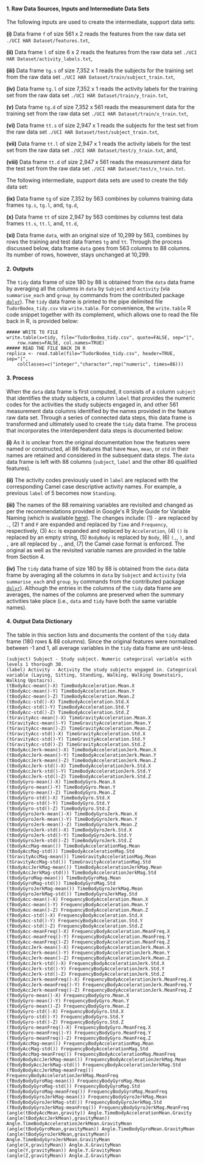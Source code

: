 #### 1. Raw Data Sources, Inputs and Intermediate Data Sets
The following inputs are used to create the intermediate, support data sets:

**(i)** Data frame `f` of size 561 x 2 reads the features from the raw data set `./UCI HAR Dataset/features.txt`,

**(ii)** Data frame `l` of size 6 x 2 reads the features from the raw data set `./UCI HAR Dataset/activity_labels.txt`,

**(iii)** Data frame `tg.s` of size 7,352 x 1 reads the subjects for the training set from the raw data set `./UCI HAR Dataset/train/subject_train.txt`,

**(iv)** Data frame `tg.l` of size 7,352 x 1 reads the activity labels for the training set from the raw data set `./UCI HAR Dataset/train/y_train.txt`,

**(v)** Data frame `tg.d` of size 7,352 x 561 reads the measurement data for the training set from the raw data set `./UCI HAR Dataset/train/x_train.txt`,

**(vi)** Data frame `tt.s` of size 2,947 x 1 reads the subjects for the test set from the raw data set `./UCI HAR Dataset/test/subject_train.txt`,

**(vii)** Data frame `tt.l` of size 2,947 x 1 reads the activity labels for the test set from the raw data set `./UCI HAR Dataset/test/y_train.txt`, and,

**(viii)** Data frame `tt.d` of size 2,947 x 561 reads the measurement data for the test set from the raw data set `./UCI HAR Dataset/test/x_train.txt`.

The following intermediate, support data sets are used to create the tidy data set:

**(ix)** Data frame `tg` of size 7,352 by 563 combines by columns training data frames `tg.s`, `tg.l`, and, `tg.d`,

**(x)** Data frame `tt` of size 2,947 by 563 combines by columns test data frames `tt.s`, `tt.l`, and, `tt.d`,

**(xi)** Data frame `data`, with an original size of 10,299 by 563, combines by rows the training and test data frames `tg` and `tt`. Through the process discussed below, data frame `data` goes from 563 columns to 88 columns. Its number of rows, however, stays unchanged at 10,299.


#### 2. Outputs
The `tidy` data frame of size 180 by 88 is obtained from the `data` data frame by averaging all the columns in `data` by `Subject` and `Activity` (via `summarise_each` and `group_by` commands from the contributed package [`dplyr`](http://cran.r-project.org/web/packages/dplyr/index.html)). The `tidy` data frame is printed to the pipe delimited file `TudorBodea_tidy.csv` via `write.table`. For convenience, the `write.table` R code snippet together with its complement, which allows one to read the file back in R, is provided below:

```
##### WRITE TO FILE
write.table(x=tidy, file="TudorBodea_tidy.csv", quote=FALSE, sep="|", 
	row.names=FALSE, col.names=TRUE)
##### READ THE FILE BACK IN R
replica <- read.table(file="TudorBodea_tidy.csv", header=TRUE, sep="|", 
	colClasses=c("integer","character",rep("numeric", times=86)))
```


#### 3. Process
When the `data` data frame is first computed, it consists of a column `subject` that identifies the study subjects, a column `label` that provides the numeric codes for the activities the study subjects engaged in, and other 561 measurement data columns identified by the names provided in the feature raw data set. Through a series of connected data steps, this data frame is transformed and ultimately used to create the `tidy` data frame. The process that incorporates the interdependent data steps is documented below:

**(i)** As it is unclear from the original documentation how the features were named or constructed, all 86 features that have `Mean`, `mean`, or `std` in their names are retained and considered in the subsequent data steps. The `data` data frame is left with 88 columns (`subject`, `label` and the other 86 qualified features).

**(ii)** The activity codes previously used in `label` are replaced with the corresponding Camel case descriptive activity names. For example, a previous `label` of 5 becomes now `Standing`.

**(iii)** The names of the 88 remaining variables are revisited and changed as per the recommendations provided in Google's R Style Guide for Variable Naming (which is available [here](https://google-styleguide.googlecode.com/svn/trunk/Rguide.xml)). The changes include: (1) `-` are replaced by `.`, (2) `T` and `F` are expanded and replaced by `Time` and `Frequency`, respectively, (3) `Acc` is expanded and replaced by `Acceleration`, (4) `()` is replaced by an empty string, (5) `BodyBody` is replaced by `Body`, (6) `(,`, `)`, and `,` are all replaced by `.`, and, (7) the Camel case format is enforced. The original as well as the revisited variable names are provided in the table from Section 4.

**(iv)** The `tidy` data frame of size 180 by 88 is obtained from the `data` data frame by averaging all the columns in `data` by `Subject` and `Activity` (via `summarise_each` and `group_by` commands from the contributed package [`dplyr`](http://cran.r-project.org/web/packages/dplyr/index.html)). Although the entries in the columns of the `tidy` data frame are averages, the names of the columns are preserved when the summary activities take place (i.e., `data` and `tidy` have both the same variable names).


#### 4. Output Data Dictionary
The table in this section lists and documents the content of the `tidy` data frame (180 rows & 88 columns). Since the original features were normalized between -1 and 1, all average variables in the `tidy` data frame are unit-less.

```
(subject) Subject - Study subject. Numeric categorical variable with levels 1 thorough 30.
(label) Activity - Activity the study subjects engaged in. Categorical variable (Laying, Sitting, Standing, Walking, Walking Downstairs, Walking Upstairs).
(tBodyAcc-mean()-X) TimeBodyAcceleration.Mean.X
(tBodyAcc-mean()-Y) TimeBodyAcceleration.Mean.Y
(tBodyAcc-mean()-Z) TimeBodyAcceleration.Mean.Z
(tBodyAcc-std()-X) TimeBodyAcceleration.Std.X
(tBodyAcc-std()-Y) TimeBodyAcceleration.Std.Y
(tBodyAcc-std()-Z) TimeBodyAcceleration.Std.Z
(tGravityAcc-mean()-X) TimeGravityAcceleration.Mean.X
(tGravityAcc-mean()-Y) TimeGravityAcceleration.Mean.Y
(tGravityAcc-mean()-Z) TimeGravityAcceleration.Mean.Z
(tGravityAcc-std()-X) TimeGravityAcceleration.Std.X
(tGravityAcc-std()-Y) TimeGravityAcceleration.Std.Y
(tGravityAcc-std()-Z) TimeGravityAcceleration.Std.Z
(tBodyAccJerk-mean()-X) TimeBodyAccelerationJerk.Mean.X
(tBodyAccJerk-mean()-Y) TimeBodyAccelerationJerk.Mean.Y
(tBodyAccJerk-mean()-Z) TimeBodyAccelerationJerk.Mean.Z
(tBodyAccJerk-std()-X) TimeBodyAccelerationJerk.Std.X
(tBodyAccJerk-std()-Y) TimeBodyAccelerationJerk.Std.Y
(tBodyAccJerk-std()-Z) TimeBodyAccelerationJerk.Std.Z
(tBodyGyro-mean()-X) TimeBodyGyro.Mean.X
(tBodyGyro-mean()-Y) TimeBodyGyro.Mean.Y
(tBodyGyro-mean()-Z) TimeBodyGyro.Mean.Z
(tBodyGyro-std()-X) TimeBodyGyro.Std.X
(tBodyGyro-std()-Y) TimeBodyGyro.Std.Y
(tBodyGyro-std()-Z) TimeBodyGyro.Std.Z
(tBodyGyroJerk-mean()-X) TimeBodyGyroJerk.Mean.X
(tBodyGyroJerk-mean()-Y) TimeBodyGyroJerk.Mean.Y
(tBodyGyroJerk-mean()-Z) TimeBodyGyroJerk.Mean.Z
(tBodyGyroJerk-std()-X) TimeBodyGyroJerk.Std.X
(tBodyGyroJerk-std()-Y) TimeBodyGyroJerk.Std.Y
(tBodyGyroJerk-std()-Z) TimeBodyGyroJerk.Std.Z
(tBodyAccMag-mean()) TimeBodyAccelerationMag.Mean
(tBodyAccMag-std()) TimeBodyAccelerationMag.Std
(tGravityAccMag-mean()) TimeGravityAccelerationMag.Mean
(tGravityAccMag-std()) TimeGravityAccelerationMag.Std
(tBodyAccJerkMag-mean()) TimeBodyAccelerationJerkMag.Mean
(tBodyAccJerkMag-std()) TimeBodyAccelerationJerkMag.Std
(tBodyGyroMag-mean()) TimeBodyGyroMag.Mean
(tBodyGyroMag-std()) TimeBodyGyroMag.Std
(tBodyGyroJerkMag-mean()) TimeBodyGyroJerkMag.Mean
(tBodyGyroJerkMag-std()) TimeBodyGyroJerkMag.Std
(fBodyAcc-mean()-X) FrequencyBodyAcceleration.Mean.X
(fBodyAcc-mean()-Y) FrequencyBodyAcceleration.Mean.Y
(fBodyAcc-mean()-Z) FrequencyBodyAcceleration.Mean.Z
(fBodyAcc-std()-X) FrequencyBodyAcceleration.Std.X
(fBodyAcc-std()-Y) FrequencyBodyAcceleration.Std.Y
(fBodyAcc-std()-Z) FrequencyBodyAcceleration.Std.Z
(fBodyAcc-meanFreq()-X) FrequencyBodyAcceleration.MeanFreq.X
(fBodyAcc-meanFreq()-Y) FrequencyBodyAcceleration.MeanFreq.Y
(fBodyAcc-meanFreq()-Z) FrequencyBodyAcceleration.MeanFreq.Z
(fBodyAccJerk-mean()-X) FrequencyBodyAccelerationJerk.Mean.X
(fBodyAccJerk-mean()-Y) FrequencyBodyAccelerationJerk.Mean.Y
(fBodyAccJerk-mean()-Z) FrequencyBodyAccelerationJerk.Mean.Z
(fBodyAccJerk-std()-X) FrequencyBodyAccelerationJerk.Std.X
(fBodyAccJerk-std()-Y) FrequencyBodyAccelerationJerk.Std.Y
(fBodyAccJerk-std()-Z) FrequencyBodyAccelerationJerk.Std.Z
(fBodyAccJerk-meanFreq()-X) FrequencyBodyAccelerationJerk.MeanFreq.X
(fBodyAccJerk-meanFreq()-Y) FrequencyBodyAccelerationJerk.MeanFreq.Y
(fBodyAccJerk-meanFreq()-Z) FrequencyBodyAccelerationJerk.MeanFreq.Z
(fBodyGyro-mean()-X) FrequencyBodyGyro.Mean.X
(fBodyGyro-mean()-Y) FrequencyBodyGyro.Mean.Y
(fBodyGyro-mean()-Z) FrequencyBodyGyro.Mean.Z
(fBodyGyro-std()-X) FrequencyBodyGyro.Std.X
(fBodyGyro-std()-Y) FrequencyBodyGyro.Std.Y
(fBodyGyro-std()-Z) FrequencyBodyGyro.Std.Z
(fBodyGyro-meanFreq()-X) FrequencyBodyGyro.MeanFreq.X
(fBodyGyro-meanFreq()-Y) FrequencyBodyGyro.MeanFreq.Y
(fBodyGyro-meanFreq()-Z) FrequencyBodyGyro.MeanFreq.Z
(fBodyAccMag-mean()) FrequencyBodyAccelerationMag.Mean
(fBodyAccMag-std()) FrequencyBodyAccelerationMag.Std
(fBodyAccMag-meanFreq()) FrequencyBodyAccelerationMag.MeanFreq
(fBodyBodyAccJerkMag-mean()) FrequencyBodyAccelerationJerkMag.Mean
(fBodyBodyAccJerkMag-std()) FrequencyBodyAccelerationJerkMag.Std
(fBodyBodyAccJerkMag-meanFreq()) FrequencyBodyAccelerationJerkMag.MeanFreq
(fBodyBodyGyroMag-mean()) FrequencyBodyGyroMag.Mean
(fBodyBodyGyroMag-std()) FrequencyBodyGyroMag.Std
(fBodyBodyGyroMag-meanFreq()) FrequencyBodyGyroMag.MeanFreq
(fBodyBodyGyroJerkMag-mean()) FrequencyBodyGyroJerkMag.Mean
(fBodyBodyGyroJerkMag-std()) FrequencyBodyGyroJerkMag.Std
(fBodyBodyGyroJerkMag-meanFreq()) FrequencyBodyGyroJerkMag.MeanFreq
(angle(tBodyAccMean,gravity)) Angle.TimeBodyAccelerationMean.Gravity
(angle(tBodyAccJerkMean),gravityMean)) Angle.TimeBodyAccelerationJerkMean.GravityMean
(angle(tBodyGyroMean,gravityMean)) Angle.TimeBodyGyroMean.GravityMean
(angle(tBodyGyroJerkMean,gravityMean)) Angle.TimeBodyGyroJerkMean.GravityMean
(angle(X,gravityMean)) Angle.X.GravityMean
(angle(Y,gravityMean)) Angle.Y.GravityMean
(angle(Z,gravityMean)) Angle.Z.GravityMean
```





